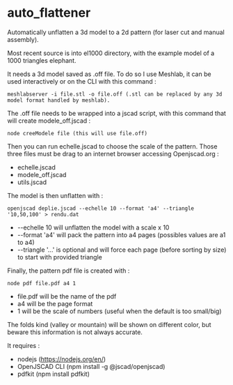 # auto_flattener
Automatically unflatten a 3d model to a 2d pattern (for laser cut and manual assembly).

Most recent source is into el1000 directory, with the example model of a 1000 triangles elephant.

It needs a 3d model saved as .off file. To do so I use Meshlab, it can be used interactively or on the CLI with this command :
```
meshlabserver -i file.stl -o file.off (.stl can be replaced by any 3d model format handled by meshlab).
```
The .off file needs to be wrapped into a jscad script, with this command that will create modele_off.jscad :
```
node creeModele file (this will use file.off)
```

Then you can run echelle.jscad to choose the scale of the pattern.
Those three files must be drag to an internet browser accessing Openjscad.org :
- echelle.jscad
- modele_off.jscad
- utils.jscad


The model is then unflatten with :
```
openjscad deplie.jscad --echelle 10 --format 'a4' --triangle '10,50,100' > rendu.dat
```
- --echelle 10 will unflatten the model with a scale x 10
- --format 'a4' will pack the pattern into a4 pages (possibles values are a1 to a4)
- --triangle '...' is optional and will force each page (before sorting by size) to start with provided triangle


Finally, the pattern pdf file is created with :
```
node pdf file.pdf a4 1
```
- file.pdf will be the name of the pdf
- a4 will be the page format
- 1 will be the scale of numbers (useful when the default is too small/big)

The folds kind (valley or mountain) will be shown on different color, but beware this information is not always accurate.

It requires :
- nodejs (https://nodejs.org/en/)
- OpenJSCAD CLI (npm install -g @jscad/openjscad)
- pdfkit (npm install pdfkit)

